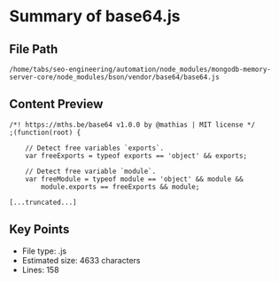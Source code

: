 # Summary of base64.js
  
## File Path
`/home/tabs/seo-engineering/automation/node_modules/mongodb-memory-server-core/node_modules/bson/vendor/base64/base64.js`

## Content Preview
```
/*! https://mths.be/base64 v1.0.0 by @mathias | MIT license */
;(function(root) {

	// Detect free variables `exports`.
	var freeExports = typeof exports == 'object' && exports;

	// Detect free variable `module`.
	var freeModule = typeof module == 'object' && module &&
		module.exports == freeExports && module;

[...truncated...]
```

## Key Points
- File type: .js
- Estimated size: 4633 characters
- Lines: 158
